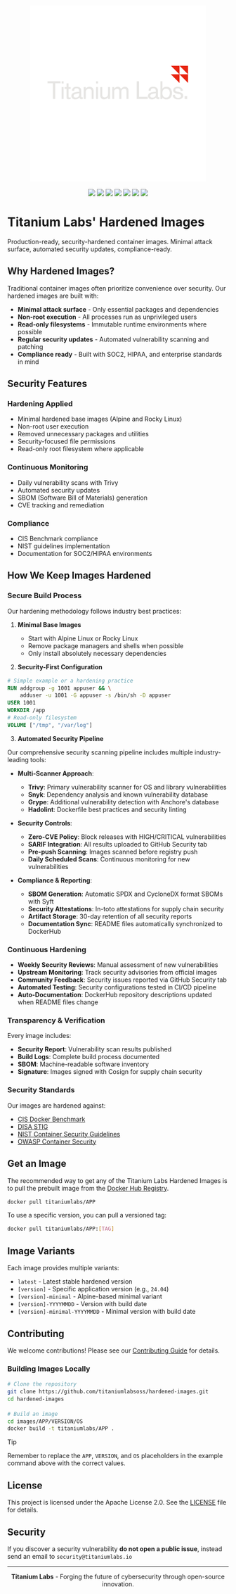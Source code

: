 <!-- markdownlint-disable MD041 -->
<p align="center">
    <img width="400px" height=auto src="https://raw.githubusercontent.com/titaniumlabsoss/hardened-images/refs/heads/main/assets/titanium-labs-logo.png" alt="Titanium Labs Logo" />
</p>

<p align="center">
    <a href="https://github.com/titaniumlabsoss/hardened-images"><img src="https://badgen.net/github/stars/titaniumlabsoss/hardened-images?icon=github" /></a>
    <a href="https://github.com/titaniumlabsoss/hardened-images"><img src="https://badgen.net/github/forks/titaniumlabsoss/hardened-images?icon=github" /></a>
    <a href="https://github.com/titaniumlabsoss/hardened-images/actions/workflows/build-images.yml"><img src="https://github.com/titaniumlabsoss/hardened-images/actions/workflows/build-images.yml/badge.svg" /></a>
    <a href="https://github.com/titaniumlabsoss/hardened-images/actions/workflows/daily-security-scan.yml"><img src="https://img.shields.io/github/actions/workflow/status/titaniumlabsoss/hardened-images/daily-security-scan.yml?label=security%20scan&logo=security" /></a>
    <a href="https://github.com/titaniumlabsoss/hardened-images/security"><img src="https://img.shields.io/github/issues-search/titaniumlabsoss/hardened-images?query=is%3Aopen%20is%3Aissue%20label%3Asecurity&label=security%20issues" /></a>
    <a href="https://hub.docker.com/u/titaniumlabs"><img src="https://badgen.net/docker/pulls/titaniumlabs/rockylinux?icon=docker" /></a>
    <a href="https://github.com/titaniumlabsoss/hardened-images/blob/main/LICENSE"><img src="https://badgen.net/badge/license/Apache-2.0/blue" /></a>
</p>

# Titanium Labs' Hardened Images

Production-ready, security-hardened container images. Minimal attack surface, automated security updates, compliance-ready.

## Why Hardened Images?

Traditional container images often prioritize convenience over security. Our hardened images are built with:

- **Minimal attack surface** - Only essential packages and dependencies
- **Non-root execution** - All processes run as unprivileged users
- **Read-only filesystems** - Immutable runtime environments where possible
- **Regular security updates** - Automated vulnerability scanning and patching
- **Compliance ready** - Built with SOC2, HIPAA, and enterprise standards in mind

## Security Features

### **Hardening Applied**

- Minimal hardened base images (Alpine and Rocky Linux)
- Non-root user execution
- Removed unnecessary packages and utilities
- Security-focused file permissions
- Read-only root filesystem where applicable

### **Continuous Monitoring**

- Daily vulnerability scans with Trivy
- Automated security updates
- SBOM (Software Bill of Materials) generation
- CVE tracking and remediation

### **Compliance**

- CIS Benchmark compliance
- NIST guidelines implementation
- Documentation for SOC2/HIPAA environments

## How We Keep Images Hardened

### Secure Build Process

Our hardening methodology follows industry best practices:

1. **Minimal Base Images**

   - Start with Alpine Linux or Rocky Linux
   - Remove package managers and shells when possible
   - Only install absolutely necessary dependencies

2. **Security-First Configuration**

```dockerfile
# Simple example or a hardening practice
RUN addgroup -g 1001 appuser && \
    adduser -u 1001 -G appuser -s /bin/sh -D appuser
USER 1001
WORKDIR /app
# Read-only filesystem
VOLUME ["/tmp", "/var/log"]
```

3. **Automated Security Pipeline**

Our comprehensive security scanning pipeline includes multiple industry-leading tools:

- **Multi-Scanner Approach**:
  - **Trivy**: Primary vulnerability scanner for OS and library vulnerabilities
  - **Snyk**: Dependency analysis and known vulnerability database
  - **Grype**: Additional vulnerability detection with Anchore's database
  - **Hadolint**: Dockerfile best practices and security linting

- **Security Controls**:
  - **Zero-CVE Policy**: Block releases with HIGH/CRITICAL vulnerabilities
  - **SARIF Integration**: All results uploaded to GitHub Security tab
  - **Pre-push Scanning**: Images scanned before registry push
  - **Daily Scheduled Scans**: Continuous monitoring for new vulnerabilities

- **Compliance & Reporting**:
  - **SBOM Generation**: Automatic SPDX and CycloneDX format SBOMs with Syft
  - **Security Attestations**: In-toto attestations for supply chain security
  - **Artifact Storage**: 30-day retention of all security reports
  - **Documentation Sync**: README files automatically synchronized to DockerHub

### Continuous Hardening

- **Weekly Security Reviews**: Manual assessment of new vulnerabilities
- **Upstream Monitoring**: Track security advisories from official images
- **Community Feedback**: Security issues reported via GitHub Security tab
- **Automated Testing**: Security configurations tested in CI/CD pipeline
- **Auto-Documentation**: DockerHub repository descriptions updated when README files change

### Transparency & Verification

Every image includes:

- **Security Report**: Vulnerability scan results published
- **Build Logs**: Complete build process documented
- **SBOM**: Machine-readable software inventory
- **Signature**: Images signed with Cosign for supply chain security

### Security Standards

Our images are hardened against:

- [CIS Docker Benchmark](https://www.cisecurity.org/benchmark/docker)
- [DISA STIG](https://www.cyber.mil/stigs)
- [NIST Container Security Guidelines](https://csrc.nist.gov/publications/detail/sp/800-190/final)
- [OWASP Container Security](https://cheatsheetseries.owasp.org/cheatsheets/Docker_Security_Cheat_Sheet.html)

## Get an Image

The recommended way to get any of the Titanium Labs Hardened Images is to pull the prebuilt image from the [Docker Hub Registry](https://hub.docker.com/u/titaniumlabs/).

```bash
docker pull titaniumlabs/APP
```

To use a specific version, you can pull a versioned tag:

```bash
docker pull titaniumlabs/APP:[TAG]
```

## Image Variants

Each image provides multiple variants:

- `latest` - Latest stable hardened version
- `[version]` - Specific application version (e.g., `24.04`)
- `[version]-minimal` - Alpine-based minimal variant
- `[version]-YYYYMMDD` - Version with build date
- `[version]-minimal-YYYYMMDD` - Minimal version with build date

## Contributing

We welcome contributions! Please see our [Contributing Guide](CONTRIBUTING.md) for details.

### Building Images Locally

```bash
# Clone the repository
git clone https://github.com/titaniumlabsoss/hardened-images.git
cd hardened-images

# Build an image
cd images/APP/VERSION/OS
docker build -t titaniumlabs/APP .
```

> [!TIP]
> Remember to replace the `APP`, `VERSION`, and `OS` placeholders in the example command above with the correct values.

## License

This project is licensed under the Apache License 2.0. See the [LICENSE](LICENSE) file for details.

## Security

If you discover a security vulnerability **do not open a public issue**, instead send an email to `security@titaniumlabs.io`

---

<p align="center">
    <strong>Titanium Labs</strong> - Forging the future of cybersecurity through open-source innovation.
</p>
